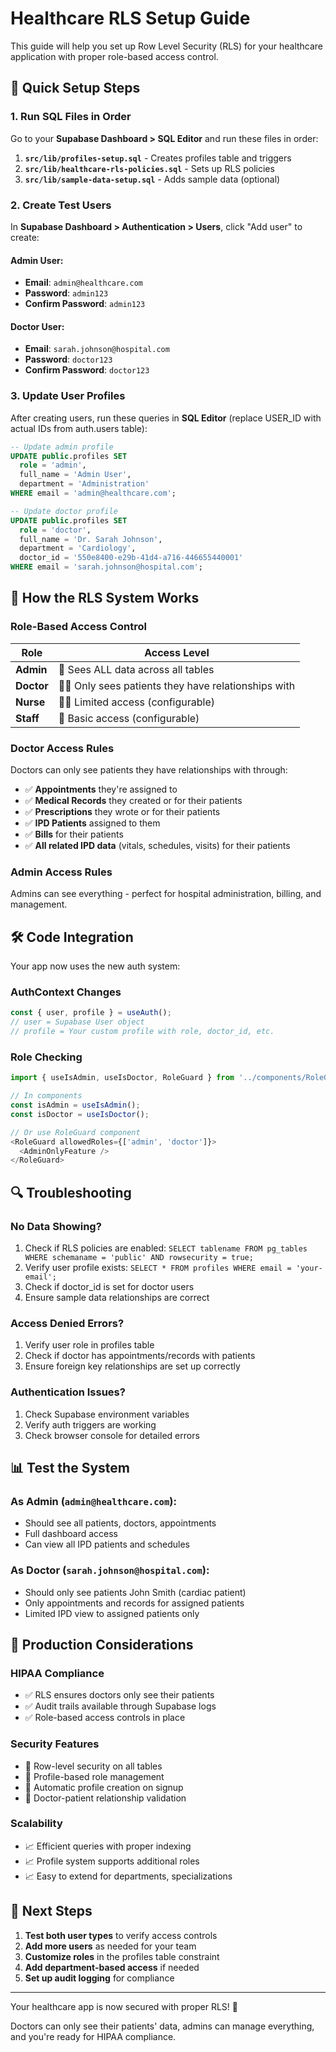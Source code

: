 # Healthcare RLS Setup Guide

This guide will help you set up Row Level Security (RLS) for your healthcare application with proper role-based access control.

## 🚀 Quick Setup Steps

### 1. Run SQL Files in Order

Go to your **Supabase Dashboard > SQL Editor** and run these files in order:

1. **`src/lib/profiles-setup.sql`** - Creates profiles table and triggers
2. **`src/lib/healthcare-rls-policies.sql`** - Sets up RLS policies
3. **`src/lib/sample-data-setup.sql`** - Adds sample data (optional)

### 2. Create Test Users

In **Supabase Dashboard > Authentication > Users**, click "Add user" to create:

#### Admin User:
- **Email**: `admin@healthcare.com`
- **Password**: `admin123`
- **Confirm Password**: `admin123`

#### Doctor User:
- **Email**: `sarah.johnson@hospital.com`  
- **Password**: `doctor123`
- **Confirm Password**: `doctor123`

### 3. Update User Profiles

After creating users, run these queries in **SQL Editor** (replace USER_ID with actual IDs from auth.users table):

```sql
-- Update admin profile
UPDATE public.profiles SET 
  role = 'admin',
  full_name = 'Admin User',
  department = 'Administration'
WHERE email = 'admin@healthcare.com';

-- Update doctor profile
UPDATE public.profiles SET 
  role = 'doctor',
  full_name = 'Dr. Sarah Johnson',
  department = 'Cardiology',
  doctor_id = '550e8400-e29b-41d4-a716-446655440001'
WHERE email = 'sarah.johnson@hospital.com';
```

## 🔐 How the RLS System Works

### **Role-Based Access Control**

| Role | Access Level |
|------|-------------|
| **Admin** | 👑 Sees ALL data across all tables |
| **Doctor** | 👨‍⚕️ Only sees patients they have relationships with |
| **Nurse** | 👩‍⚕️ Limited access (configurable) |
| **Staff** | 👥 Basic access (configurable) |

### **Doctor Access Rules**

Doctors can only see patients they have relationships with through:
- ✅ **Appointments** they're assigned to
- ✅ **Medical Records** they created or for their patients  
- ✅ **Prescriptions** they wrote or for their patients
- ✅ **IPD Patients** assigned to them
- ✅ **Bills** for their patients
- ✅ **All related IPD data** (vitals, schedules, visits) for their patients

### **Admin Access Rules**

Admins can see everything - perfect for hospital administration, billing, and management.

## 🛠 Code Integration

Your app now uses the new auth system:

### **AuthContext Changes**
```typescript
const { user, profile } = useAuth();
// user = Supabase User object
// profile = Your custom profile with role, doctor_id, etc.
```

### **Role Checking**
```typescript
import { useIsAdmin, useIsDoctor, RoleGuard } from '../components/RoleGuard';

// In components
const isAdmin = useIsAdmin();
const isDoctor = useIsDoctor();

// Or use RoleGuard component
<RoleGuard allowedRoles={['admin', 'doctor']}>
  <AdminOnlyFeature />
</RoleGuard>
```

## 🔍 Troubleshooting

### **No Data Showing?**
1. Check if RLS policies are enabled: `SELECT tablename FROM pg_tables WHERE schemaname = 'public' AND rowsecurity = true;`
2. Verify user profile exists: `SELECT * FROM profiles WHERE email = 'your-email';`
3. Check if doctor_id is set for doctor users
4. Ensure sample data relationships are correct

### **Access Denied Errors?**
1. Verify user role in profiles table
2. Check if doctor has appointments/records with patients
3. Ensure foreign key relationships are set up correctly

### **Authentication Issues?**
1. Check Supabase environment variables
2. Verify auth triggers are working
3. Check browser console for detailed errors

## 📊 Test the System

### **As Admin** (`admin@healthcare.com`):
- Should see all patients, doctors, appointments
- Full dashboard access
- Can view all IPD patients and schedules

### **As Doctor** (`sarah.johnson@hospital.com`):
- Should only see patients John Smith (cardiac patient) 
- Only appointments and records for assigned patients
- Limited IPD view to assigned patients only

## 🏥 Production Considerations

### **HIPAA Compliance**
- ✅ RLS ensures doctors only see their patients
- ✅ Audit trails available through Supabase logs
- ✅ Role-based access controls in place

### **Security Features**
- 🔐 Row-level security on all tables
- 🔐 Profile-based role management
- 🔐 Automatic profile creation on signup
- 🔐 Doctor-patient relationship validation

### **Scalability**
- 📈 Efficient queries with proper indexing
- 📈 Profile system supports additional roles
- 📈 Easy to extend for departments, specializations

## 🎯 Next Steps

1. **Test both user types** to verify access controls
2. **Add more users** as needed for your team
3. **Customize roles** in the profiles table constraint
4. **Add department-based access** if needed
5. **Set up audit logging** for compliance

---

Your healthcare app is now secured with proper RLS! 🎉

Doctors can only see their patients' data, admins can manage everything, and you're ready for HIPAA compliance. 